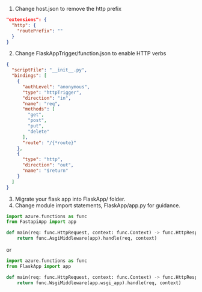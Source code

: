 1. Change host.json to remove the http prefix
```json
"extensions": {
  "http": {
    "routePrefix": ""
  }
}
```

2. Change FlaskAppTrigger/function.json to enable HTTP verbs
```json
{
  "scriptFile": "__init__.py",
  "bindings": [
    {
      "authLevel": "anonymous",
      "type": "httpTrigger",
      "direction": "in",
      "name": "req",
      "methods": [
        "get",
        "post",
        "put",
        "delete"
      ],
      "route": "/{*route}"
    },
    {
      "type": "http",
      "direction": "out",
      "name": "$return"
    }
  ]
}
```

3. Migrate your flask app into FlaskApp/ folder.
4. Change module import statements, FlaskApp/app.py for guidance.
```python
import azure.functions as func
from FastapiApp import app

def main(req: func.HttpRequest, context: func.Context) -> func.HttpResponse:
    return func.AsgiMiddleware(app).handle(req, context)
```
or
```python
import azure.functions as func
from FlaskApp import app

def main(req: func.HttpRequest, context: func.Context) -> func.HttpResponse:
    return func.WsgiMiddleware(app.wsgi_app).handle(req, context)

```
